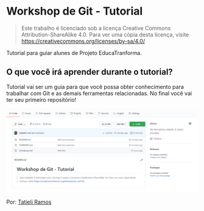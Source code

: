 # Workshop de Git - Tutorial

> Este trabalho é licenciado sob a licença Creative Commons Attribution-ShareAlike 4.0. Para ver uma cópia desta licença, visite https://creativecommons.org/licenses/by-sa/4.0/

Tutorial para guiar alunes de Projeto EducaTranforma.

## O que você irá aprender durante o tutorial?

Tutorial vai ser um guia para que você possa obter conhecimento para trabalhar com Git e as demais ferramentas relacionadas. No final você vai ter seu primeiro repositório!

![Container](/images/introducao.png)

Por: [Tatieli Ramos](https://github.com/tatielirb) 